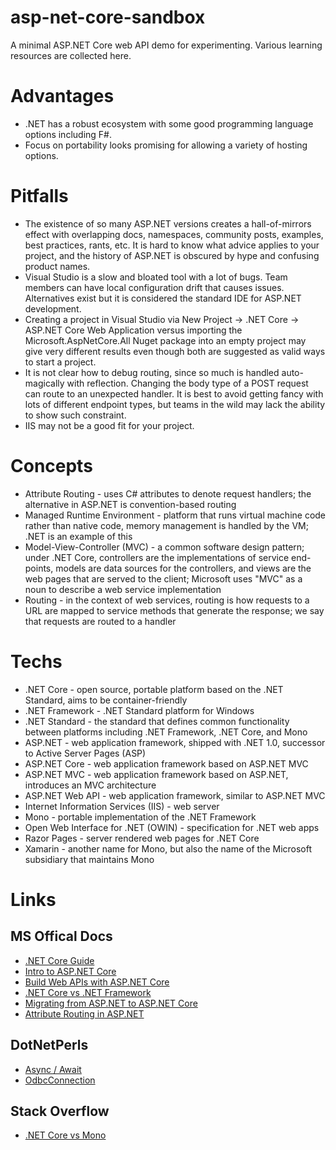 
# asp-net-core-sandbox

A minimal ASP.NET Core web API demo for experimenting. Various learning resources are collected here.

# Advantages

* .NET has a robust ecosystem with some good programming language options including F#.
* Focus on portability looks promising for allowing a variety of hosting options.

# Pitfalls

* The existence of so many ASP.NET versions creates a hall-of-mirrors effect with overlapping docs, namespaces, community posts, examples, best practices, rants, etc. It is hard to know what advice applies to your project, and the history of ASP.NET is obscured by hype and confusing product names.
* Visual Studio is a slow and bloated tool with a lot of bugs. Team members can have local configuration drift that causes issues. Alternatives exist but it is considered the standard IDE for ASP.NET development.
* Creating a project in Visual Studio via New Project -> .NET Core -> ASP.NET Core Web Application versus importing the Microsoft.AspNetCore.All Nuget package into an empty project may give very different results even though both are suggested as valid ways to start a project.
* It is not clear how to debug routing, since so much is handled auto-magically with reflection. Changing the body type of a POST request can route to an unexpected handler. It is best to avoid getting fancy with lots of different endpoint types, but teams in the wild may lack the ability to show such constraint.
* IIS may not be a good fit for your project.

# Concepts

* Attribute Routing - uses C# attributes to denote request handlers; the alternative in ASP.NET is convention-based routing
* Managed Runtime Environment - platform that runs virtual machine code rather than native code, memory management is handled by the VM; .NET is an example of this
* Model-View-Controller (MVC) - a common software design pattern; under .NET Core, controllers are the implementations of service end-points, models are data sources for the controllers, and views are the web pages that are served to the client; Microsoft uses "MVC" as a noun to describe a web service implementation
* Routing - in the context of web services, routing is how requests to a URL are mapped to service methods that generate the response; we say that requests are routed to a handler

# Techs

* .NET Core - open source, portable platform based on the .NET Standard, aims to be container-friendly
* .NET Framework - .NET Standard platform for Windows
* .NET Standard - the standard that defines common functionality between platforms including .NET Framework, .NET Core, and Mono
* ASP.NET - web application framework, shipped with .NET 1.0, successor to Active Server Pages (ASP)
* ASP.NET Core - web application framework based on ASP.NET MVC
* ASP.NET MVC - web application framework based on ASP.NET, introduces an MVC architecture
* ASP.NET Web API - web application framework, similar to ASP.NET MVC
* Internet Information Services (IIS) - web server
* Mono - portable implementation of the .NET Framework
* Open Web Interface for .NET (OWIN) - specification for .NET web apps
* Razor Pages - server rendered web pages for .NET Core
* Xamarin - another name for Mono, but also the name of the Microsoft subsidiary that maintains Mono

# Links

## MS Offical Docs

* [.NET Core Guide](https://docs.microsoft.com/en-us/dotnet/core/)
* [Intro to ASP.NET Core](https://docs.microsoft.com/en-us/aspnet/core/)
* [Build Web APIs with ASP.NET Core](https://docs.microsoft.com/en-us/aspnet/core/web-api/)
* [.NET Core vs .NET Framework](https://docs.microsoft.com/en-us/dotnet/standard/choosing-core-framework-server)
* [Migrating from ASP.NET to ASP.NET Core](https://docs.microsoft.com/en-us/aspnet/core/migration/webapi)
* [Attribute Routing in ASP.NET](https://docs.microsoft.com/en-us/aspnet/web-api/overview/web-api-routing-and-actions/attribute-routing-in-web-api-2)

## DotNetPerls

* [Async / Await](https://www.dotnetperls.com/async)
* [OdbcConnection](https://www.dotnetperls.com/odbcconnection)

## Stack Overflow

* [.NET Core vs Mono](https://stackoverflow.com/questions/37738106/net-core-vs-mono)
